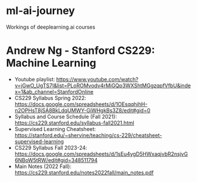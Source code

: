 # ml-ai-journey
Workings of deeplearning.ai courses

# Andrew Ng - Stanford CS229: Machine Learning

- Youtube playlist: https://www.youtube.com/watch?v=jGwO_UgTS7I&list=PLoROMvodv4rMiGQp3WXShtMGgzqpfVfbU&index=1&ab_channel=StanfordOnline
- CS229 Syllabus Spring 2022: https://docs.google.com/spreadsheets/d/1OEsqqhihH-n2OPHsT8jSA8BkLdqUMWY-GiWHgkBs3Z8/edit#gid=0
- Syllabus and Course Schedule (Fall 2021): https://cs229.stanford.edu/syllabus-fall2021.html
- Supervised Learning Cheatsheet: https://stanford.edu/~shervine/teaching/cs-229/cheatsheet-supervised-learning
- CS229 Syllabus Fall 2023-24: https://docs.google.com/spreadsheets/d/1sEu4ygD5HWxaqjvbR2nsjvG6NBoW5tRW/edit#gid=348511794
- Main Notes (2022 Fall): https://cs229.stanford.edu/notes2022fall/main_notes.pdf
